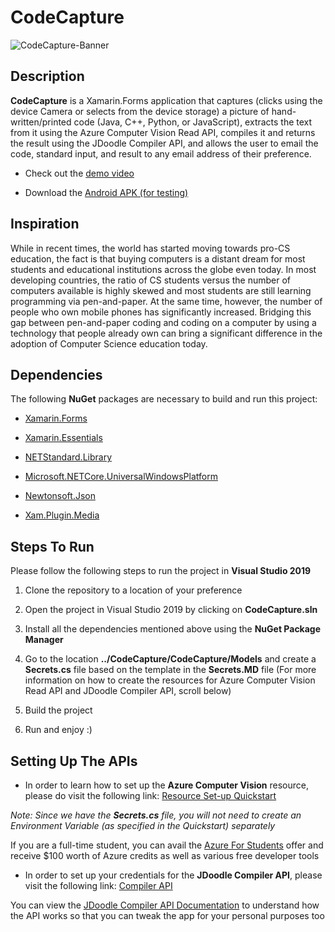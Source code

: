 # CodeCapture

![CodeCapture-Banner](https://upload.wikimedia.org/wikipedia/commons/thumb/c/cd/CodeCapture-Banner-JPG.jpg/1024px-CodeCapture-Banner-JPG.jpg)


## Description

**CodeCapture** is a Xamarin.Forms application that captures (clicks using the device Camera or selects from the device storage) a picture of hand-written/printed code (Java, C++, Python, or JavaScript), extracts the text from it using the Azure Computer Vision Read API, compiles it and returns the result using the JDoodle Compiler API, and allows the user to email the code, standard input, and result to any email address of their preference.


* Check out the [demo video](https://drive.google.com/file/d/1DcOOoLNKLJDhfVcw4a8cRhlgX1Ls16m5/view?usp=sharing)

* Download the [Android APK (for testing)](https://drive.google.com/file/d/10sGT82si_TRWNH7rk4pth5CK-Ep6YfRu/view?usp=sharing)
 

## Inspiration

While in recent times, the world has started moving towards pro-CS education, the fact is that buying computers is a distant dream for most students and educational institutions across the globe even today. In most developing countries, the ratio of CS students versus the number of computers available is highly skewed and most students are still learning programming via pen-and-paper. At the same time, however, the number of people who own mobile phones has significantly increased. Bridging this gap between pen-and-paper coding and coding on a computer by using a technology that people already own can  bring a significant difference in the adoption of Computer Science education today.


## Dependencies

The following **NuGet** packages are necessary to build and run this project:

* [Xamarin.Forms](https://www.nuget.org/packages/Xamarin.Forms/4.8.0.1364?_src=template)

* [Xamarin.Essentials](https://www.nuget.org/packages/Xamarin.Essentials/1.5.3.2?_src=template)

* [NETStandard.Library](https://www.nuget.org/packages/NETStandard.Library/2.0.3?_src=template)

* [Microsoft.NETCore.UniversalWindowsPlatform](https://www.nuget.org/packages/Microsoft.NETCore.UniversalWindowsPlatform/6.2.10?_src=template)

* [Newtonsoft.Json](https://www.nuget.org/packages/Newtonsoft.Json/12.0.3?_src=template)

* [Xam.Plugin.Media](https://www.nuget.org/packages/Xam.Plugin.Media/5.0.1?_src=template)


## Steps To Run

Please follow the following steps to run the project in **Visual Studio 2019**

1. Clone the repository to a location of your preference

2. Open the project in Visual Studio 2019 by clicking on **CodeCapture.sln**

3. Install all the dependencies mentioned above using the **NuGet Package Manager** 

4. Go to the location **../CodeCapture/CodeCapture/Models** and create a **Secrets.cs** file based on the template in the **Secrets.MD** file
   (For more information on how to create the resources for Azure Computer Vision Read API and JDoodle Compiler API, scroll below)

5. Build the project
 
6. Run and enjoy :)


## Setting Up The APIs

* In order to learn how to set up the **Azure Computer Vision** resource, please do visit the following link: [Resource Set-up Quickstart](https://docs.microsoft.com/en-us/azure/cognitive-services/cognitive-services-apis-create-account?tabs=singleservice%2Cwindows)

*Note: Since we have the **Secrets.cs** file, you will not need to create an Environment Variable (as specified in the Quickstart) separately*

If you are a full-time student, you can avail the [Azure For Students](https://aka.ms/a4s) offer and receive $100 worth of Azure credits as well as various free developer tools

* In order to set up your credentials for the **JDoodle Compiler API**, please visit the following link: [Compiler API](https://www.jdoodle.com/compiler-api/)

You can view the [JDoodle Compiler API Documentation](https://docs.jdoodle.com/compiler-api/compiler-api) to understand how the API works so that you can tweak the app for your personal purposes too